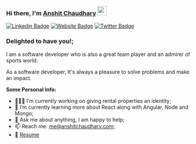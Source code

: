 ### Hi there, I'm <a href="http://anshitchaudhary.com/" target="_blank">Anshit Chaudhary</a> <img src="https://media.giphy.com/media/hvRJCLFzcasrR4ia7z/giphy.gif" width="25px">

[![Linkedin Badge](https://img.shields.io/badge/-LinkedIn-0e76a8?style=flat-square&logo=Linkedin&logoColor=white)](https://www.linkedin.com/in/anshitchaudhary/)
[![Website Badge](https://img.shields.io/badge/Website-3b5998?style=flat-square&logo=google-chrome&logoColor=white)](http://anshitchaudhary.com/)
[![Twitter Badge](https://img.shields.io/badge/-Twitter-00acee?style=flat-square&logo=Twitter&logoColor=white)](https://twitter.com/AnshitC)

### Delighted to have you!;

I am a software developer who is also a great team player and an admirer of sports world.

As a software developer, It's always a pleasure to solve problems and make an impact. 

**Some Personal Info:**

- 👨🏻‍💻 I’m currently working on giving rental properties an identity;
- 🚀 I’m currently learning more about React along with Angular, Node and Mongo;
- 💬 Ask me about anything, I am happy to help;
- 📫 Reach me: me@anshitchaudhary.com;
- 📝 [Resume](http://resume.anshitchaudhary.com/)
